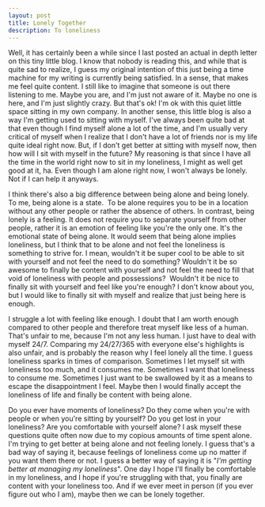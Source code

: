 ```yaml
---
layout: post
title: Lonely Together
description: To loneliness
---
```

Well, it has certainly been a while since I last posted an actual in depth letter on this tiny little blog. I know that nobody is reading this, and while that is quite sad to realize, I guess my original intention of this just being a time machine for my writing is currently being satisfied. In a sense, that makes me feel quite content. I still like to imagine that someone is out there listening to me. Maybe you are, and I'm just not aware of it. Maybe no one is here, and I'm just slightly crazy. But that's ok! I'm ok with this quiet little space sitting in my own company. In another sense, this little blog is also a way I'm getting used to sitting with myself. I've always been quite bad at that even though I find myself alone a lot of the time, and I'm usually very critical of myself when I realize that I don't have a lot of friends nor is my life quite ideal right now. But, if I don't get better at sitting with myself now, then how will I sit with myself in the future? My reasoning is that since I have all the time in the world right now to sit in my loneliness, I might as well get good at it, ha. Even though I am alone right now, I won't always be lonely. Not if I can help it anyways.

I think there's also a big difference between being alone and being lonely. To me, being alone is a state.  To be alone requires you to be in a location without any other people or rather the absence of others. In contrast, being lonely is a feeling. It does not require you to separate yourself from other people, rather it is an emotion of feeling like you're the only one. It's the emotional state of being alone. It would seem that being alone implies loneliness, but I think that to be alone and not feel the loneliness is something to strive for. I mean, wouldn't it be super cool to be able to sit with yourself and not feel the need to do something? Wouldn't it be so awesome to finally be content with yourself and not feel the need to fill that void of loneliness with people and possessions?  Wouldn't it be nice to finally sit with yourself and feel like you're enough? I don't know about you, but I would like to finally sit with myself and realize that just being here is enough.

I struggle a lot with feeling like enough. I doubt that I am worth enough compared to other people and therefore treat myself like less of a human. That's unfair to me, because I'm not any less human. I just have to deal with myself 24/7. Comparing my 24/27/365 with everyone else's highlights is also unfair, and is probably the reason why I feel lonely all the time. I guess loneliness sparks in times of comparison. Sometimes I let myself sit with loneliness too much, and it consumes me. Sometimes I want that loneliness to consume me. Sometimes I just want to be swallowed by it as a means to escape the disappointment I feel. Maybe then I would finally accept the loneliness of life and finally be content with being alone.

Do you ever have moments of loneliness? Do they come when you're with people or when you're sitting by yourself? Do you get lost in your loneliness? Are you comfortable with yourself alone? I ask myself these questions quite often now due to my copious amounts of time spent alone. I'm trying to get better at being alone and not feeling lonely. I guess that's a bad way of saying it, because feelings of loneliness come up no matter if you want them there or not. I guess a better way of saying it is "*I'm getting better at managing my loneliness*". One day I hope I'll finally be comfortable in my loneliness, and I hope if you're struggling with that, you finally are content with your loneliness too. And if we ever meet in person (if you ever figure out who I am), maybe then we can be lonely together.